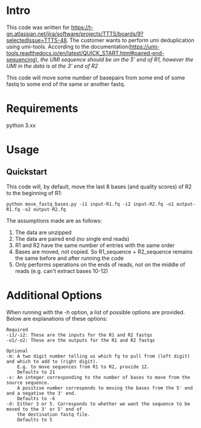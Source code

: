 # Intro
This code was written for https://t-gn.atlassian.net/jira/software/projects/TTTS/boards/9?selectedIssue=TTTS-48. The customer wants to perform umi deduplication using umi-tools. According to the documentation(https://umi-tools.readthedocs.io/en/latest/QUICK_START.html#paired-end-sequencing), *the UMI sequence should be on the 5' end of R1, however the UMI in the data is at the 3' end of R2*


This code will move some number of basepairs from some end of some fastq to some end of the same or another fastq.

# Requirements
python 3.xx

# Usage
## Quickstart
This code will, by default, move the last 8 bases (and quality scores) of R2 to the beginning of R1:

`python move_fastq_bases.py -i1 input-R1.fq -i2 input-R2.fq -o1 output-R1.fq -o2 output-R2.fq`

The assumptions made are as follows:
1. The data are unzipped
2. The data are paired end (no single end reads)
3. R1 and R2 have the same number of entries with the same order
4. Bases are moved, not copied. So R1_sequence + R2_sequence remains the same before and after running the code
5. Only performs operations on the ends of reads, not on the middle of reads (e.g. can't extract bases 10-12)

# Additional Options
When running with the -h option, a list of possible options are provided. Below are explanations of these options:
```
Required
-i1/-i2: These are the inputs for the R1 and R2 fastqs
-o1/-o2: These are the outputs for the R1 and R2 fastqs

Optional
-m: A two digit number telling us which fq to pull from (left digit) and which to add to (right digit). 
    E.g. to move sequences from R1 to R2, provide 12. 
    Defaults to 21
-s: An integer corresponding to the number of bases to move from the source sequence. 
    A positive number corresponds to moving the bases from the 5' end and a negative the 3' end.
    Defaults to -6
-d: Either 3 or 5. Corresponds to whether we want the sequence to be moved to the 3' or 5' end of
    the destination fastq file.
    Defaults to 5
```
